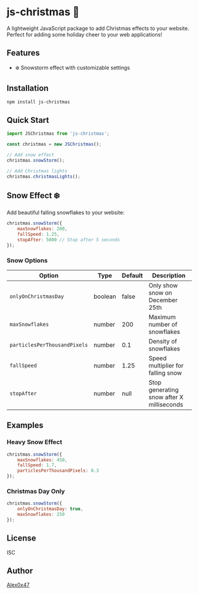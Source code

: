 # js-christmas 🎄

A lightweight JavaScript package to add Christmas effects to your website. Perfect for adding some holiday cheer to your web applications!

## Features
- ❄️ Snowstorm effect with customizable settings

## Installation

```bash
npm install js-christmas
```

## Quick Start

```javascript
import JSChristmas from 'js-christmas';

const christmas = new JSChristmas();

// Add snow effect
christmas.snowStorm();

// Add Christmas lights
christmas.christmasLights();
```

## Snow Effect ❄️

Add beautiful falling snowflakes to your website:

```javascript
christmas.snowStorm({
    maxSnowflakes: 200,
    fallSpeed: 1.25,
    stopAfter: 5000 // Stop after 5 seconds
});
```

### Snow Options

| Option | Type | Default | Description |
|--------|------|---------|-------------|
| `onlyOnChristmasDay` | boolean | false | Only show snow on December 25th |
| `maxSnowflakes` | number | 200 | Maximum number of snowflakes |
| `particlesPerThousandPixels` | number | 0.1 | Density of snowflakes |
| `fallSpeed` | number | 1.25 | Speed multiplier for falling snow |
| `stopAfter` | number | null | Stop generating snow after X milliseconds |

## Examples

### Heavy Snow Effect
```javascript
christmas.snowStorm({
    maxSnowflakes: 450,
    fallSpeed: 1.7,
    particlesPerThousandPixels: 0.3
});
```

### Christmas Day Only
```javascript
christmas.snowStorm({
    onlyOnChristmasDay: true,
    maxSnowflakes: 250
});
```

## License
ISC

## Author
[Alex0x47](https://gitquest.dev/player/Alex0x47)
